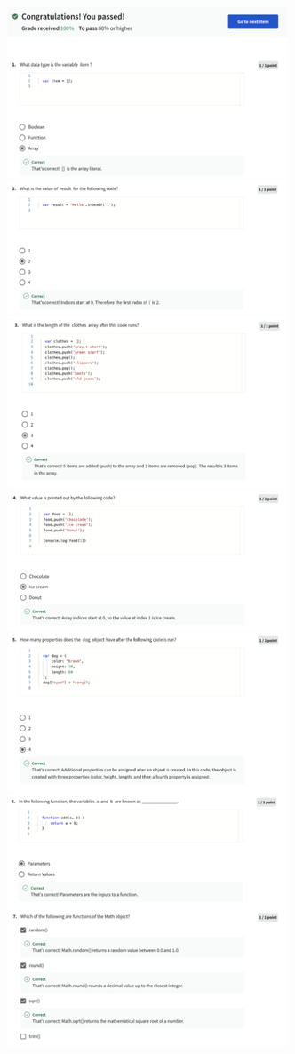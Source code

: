 ![Alt text](Screenshot%202566-04-12%20at%2004.10.40.png) ![Alt text](Screenshot%202566-04-12%20at%2004.10.47.png) ![Alt text](Screenshot%202566-04-12%20at%2004.10.54.png) ![Alt text](Screenshot%202566-04-12%20at%2004.11.01.png) ![Alt text](Screenshot%202566-04-12%20at%2004.11.08.png) ![Alt text](Screenshot%202566-04-12%20at%2004.11.16.png) ![Alt text](Screenshot%202566-04-12%20at%2004.11.23.png)